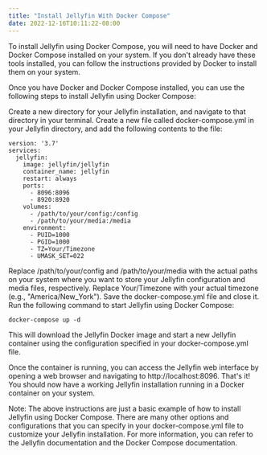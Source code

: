 ```yaml
---
title: "Install Jellyfin With Docker Compose"
date: 2022-12-16T10:11:22-08:00
---
```


To install Jellyfin using Docker Compose, you will need to have Docker and Docker Compose installed on your system. If you don't already have these tools installed, you can follow the instructions provided by Docker to install them on your system.

Once you have Docker and Docker Compose installed, you can use the following steps to install Jellyfin using Docker Compose:

Create a new directory for your Jellyfin installation, and navigate to that directory in your terminal.
Create a new file called docker-compose.yml in your Jellyfin directory, and add the following contents to the file:

```
version: '3.7'
services:
  jellyfin:
    image: jellyfin/jellyfin
    container_name: jellyfin
    restart: always
    ports:
      - 8096:8096
      - 8920:8920
    volumes:
      - /path/to/your/config:/config
      - /path/to/your/media:/media
    environment:
      - PUID=1000
      - PGID=1000
      - TZ=Your/Timezone
      - UMASK_SET=022
```

Replace /path/to/your/config and /path/to/your/media with the actual paths on your system where you want to store your Jellyfin configuration and media files, respectively.
Replace Your/Timezone with your actual timezone (e.g., "America/New_York").
Save the docker-compose.yml file and close it.
Run the following command to start Jellyfin using Docker Compose:

```
docker-compose up -d

```

This will download the Jellyfin Docker image and start a new Jellyfin container using the configuration specified in your docker-compose.yml file.

Once the container is running, you can access the Jellyfin web interface by opening a web browser and navigating to http://localhost:8096.
That's it! You should now have a working Jellyfin installation running in a Docker container on your system.

Note: The above instructions are just a basic example of how to install Jellyfin using Docker Compose. There are many other options and configurations that you can specify in your docker-compose.yml file to customize your Jellyfin installation. For more information, you can refer to the Jellyfin documentation and the Docker Compose documentation.
